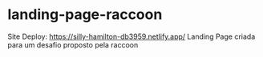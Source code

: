 # landing-page-raccoon
Site Deploy: https://silly-hamilton-db3959.netlify.app/
Landing Page criada para um desafio proposto pela raccoon
